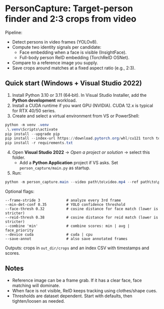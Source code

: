 # PersonCapture: Target-person finder and 2:3 crops from video

Pipeline:
- Detect persons in video frames (YOLOv8).
- Compute two identity signals per candidate:
  - Face embedding when a face is visible (InsightFace).
  - Full-body person ReID embedding (TorchReID OSNet).
- Compare to a reference image you supply.
- Save crops around matches at a fixed aspect ratio (e.g., 2:3).

## Quick start (Windows + Visual Studio 2022)

1) Install Python 3.10 or 3.11 (64‑bit). In Visual Studio Installer, add the **Python development** workload.
2) Install a CUDA runtime if you want GPU (NVIDIA). CUDA 12.x is typical for RTX 40/50 series.
3) Create and select a virtual environment from VS or PowerShell:

```powershell
python -m venv .venv
.\.venv\Scripts\activate
pip install --upgrade pip
pip install --index-url https://download.pytorch.org/whl/cu121 torch torchvision torchaudio  # GPU
pip install -r requirements.txt
```

4) Open **Visual Studio 2022** → *Open a project or solution* → select this folder.
   - Add a **Python Application** project if VS asks. Set `person_capture/main.py` as startup.
5) Run:

```powershell
python -m person_capture.main --video path\to\video.mp4 --ref path\to\person.jpg --out out_dir --ratio 2:3
```

Optional flags:
```
--frame-stride 3            # analyze every 3rd frame
--min-det-conf 0.35         # YOLO confidence threshold
--face-thresh 0.32          # cosine distance for face match (lower is stricter)
--reid-thresh 0.38          # cosine distance for reid match (lower is stricter)
--combine 'min'             # combine scores: min | avg | face_priority
--device cuda               # cuda | cpu
--save-annot                # also save annotated frames
```

Outputs: crops in `out_dir/crops` and an index CSV with timestamps and scores.

## Notes
- Reference image can be a frame grab. If it has a clear face, face matching will dominate.
- When face is not visible, ReID keeps tracking using clothes/shape cues.
- Thresholds are dataset dependent. Start with defaults, then tighten/loosen as needed.
